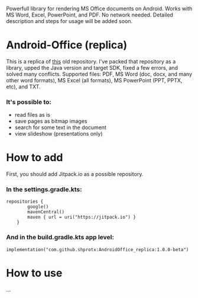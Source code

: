 Powerfull library for rendering MS Office documents on Android.
Works with MS Word, Excel, PowerPoint, and PDF. No network needed.
Detailed description and steps for usage will be added soon. 

# Android-Office (replica)
This is a replica of [this](https://github.com/zjtone/Android-Office) old repository. 
I've packed that repository as a library, upped the Java version and target SDK, fixed a few errors, and solved many conflicts. 
Supported files: PDF, MS Word (doc, docx, and many other word formats), MS Excel (all formats), MS PowerPoint (PPT, PPTX, etc), and TXT.

### It's possible to:
* read files as is
* save pages as bitmap images
* search for some text in the document
* view slideshow (presentations only)

# How to add
First, you should add Jitpack.io as a possible repository.

### In the settings.gradle.kts:
```
repositories {
        google()
        mavenCentral()
        maven { url = uri("https://jitpack.io") }
    }
```

### And in the build.gradle.kts app level:
```
implementation("com.github.shprotx:AndroidOffice_replica:1.0.0-beta")
```

# How to use
...

